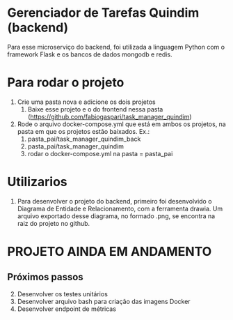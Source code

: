 # Gerenciador de Tarefas Quindim (backend)
Para esse microserviço do backend, foi utilizada a linguagem Python com o framework Flask e os bancos de dados mongodb e redis.

# Para rodar o projeto
1. Crie uma pasta nova e adicione os dois projetos
   1. Baixe esse projeto e o do frontend nessa pasta (https://github.com/fabiogaspari/task_manager_quindim)
2. Rode o arquivo docker-compose.yml que está em ambos os projetos, na pasta em que os projetos estão baixados. Ex.:
   1. pasta_pai/task_manager_quindim_back
   2. pasta_pai/task_manager_quindim
   3. rodar o docker-compose.yml na pasta = pasta_pai

# Utilizarios
1. Para desenvolver o projeto do backend, primeiro foi desenvolvido o Diagrama de Entidade e Relacionamento, com a ferramenta drawia. Um arquivo exportado desse diagrama, no formado .png, se encontra na raiz do projeto no github.

# PROJETO AINDA EM ANDAMENTO
## Próximos passos
2. Desenvolver os testes unitários
3. Desenvolver arquivo bash para criação das imagens Docker
4. Desenvolver endpoint de métricas
